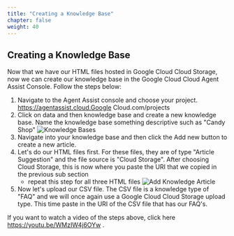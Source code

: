```yaml
---
title: "Creating a Knowledge Base"
chapter: false
weight: 40
---
```


## Creating a Knowledge Base

Now that we have our HTML files hosted in Google Cloud Cloud Storage, now we can create our knowledge base in the Google Cloud Cloud Agent Assist Console. Follow the steps below: 

1. Navigate to the Agent Assist console and choose your project. https://agentassist.cloud.Google Cloud.com/projects 
2. Click on data and then knowledge base and create a new knowledge base. Name the knowledge base something descriptive such as "Candy Shop"
![Knowledge Bases](/images/knowledgeBases.jpg)
3. Navigate into your knowledge base and then click the Add new button to create a new article.
4. Let's do our HTML files first. For these files, they are of type "Article Suggestion" and the file source is "Cloud Storage". After choosing Cloud Storage, this is now where you paste the URI that we copied in the previous sub section
    - repeat this step for all three HTML files 
    ![Add Knowledge Article](/images/addKnowledgeArticle.jpg)
5. Now let's upload our CSV file. The CSV file is a knowledge type of "FAQ" and we will once again use a Google Cloud Cloud Storage upload type. This time paste in the URI of the CSV file that has our FAQ's.

If you want to watch a video of the steps above, click here https://youtu.be/WMzIW4j6OYw . 

